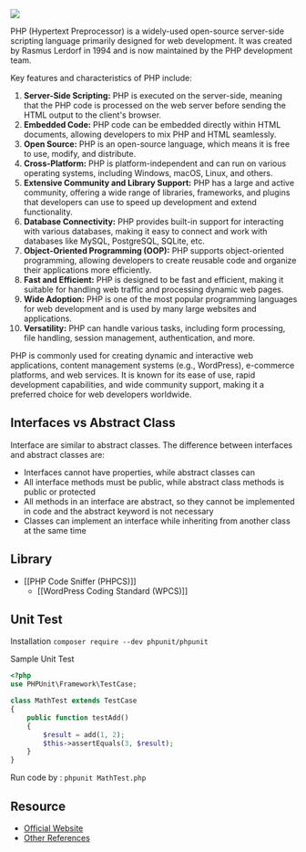 ![](https://photos.artistudio.xyz/uploads/original/c6/84/847e92fab3b9338fe56a34bb04ee.png)

PHP (Hypertext Preprocessor) is a widely-used open-source server-side scripting language primarily designed for web development. It was created by Rasmus Lerdorf in 1994 and is now maintained by the PHP development team.

Key features and characteristics of PHP include:
1. **Server-Side Scripting:** PHP is executed on the server-side, meaning that the PHP code is processed on the web server before sending the HTML output to the client's browser.
2. **Embedded Code:** PHP code can be embedded directly within HTML documents, allowing developers to mix PHP and HTML seamlessly.
3. **Open Source:** PHP is an open-source language, which means it is free to use, modify, and distribute.
4. **Cross-Platform:** PHP is platform-independent and can run on various operating systems, including Windows, macOS, Linux, and others.
5. **Extensive Community and Library Support:** PHP has a large and active community, offering a wide range of libraries, frameworks, and plugins that developers can use to speed up development and extend functionality.
6. **Database Connectivity:** PHP provides built-in support for interacting with various databases, making it easy to connect and work with databases like MySQL, PostgreSQL, SQLite, etc.
7. **Object-Oriented Programming (OOP):** PHP supports object-oriented programming, allowing developers to create reusable code and organize their applications more efficiently.
8. **Fast and Efficient:** PHP is designed to be fast and efficient, making it suitable for handling web traffic and processing dynamic web pages.
9. **Wide Adoption:** PHP is one of the most popular programming languages for web development and is used by many large websites and applications.
10. **Versatility:** PHP can handle various tasks, including form processing, file handling, session management, authentication, and more.

PHP is commonly used for creating dynamic and interactive web applications, content management systems (e.g., WordPress), e-commerce platforms, and web services. It is known for its ease of use, rapid development capabilities, and wide community support, making it a preferred choice for web developers worldwide.

## Interfaces vs Abstract Class
Interface are similar to abstract classes. The difference between interfaces and abstract classes are:

- Interfaces cannot have properties, while abstract classes can
- All interface methods must be public, while abstract class methods is public or protected
- All methods in an interface are abstract, so they cannot be implemented in code and the abstract keyword is not necessary
- Classes can implement an interface while inheriting from another class at the same time

## Library
- [[PHP Code Sniffer (PHPCS)]]
	- [[WordPress Coding Standard (WPCS)]]

## Unit Test
Installation `composer require --dev phpunit/phpunit`

Sample Unit Test
```php
<?php
use PHPUnit\Framework\TestCase;

class MathTest extends TestCase
{
    public function testAdd()
    {
        $result = add(1, 2);
        $this->assertEquals(3, $result);
    }
}
```

Run code by : `phpunit MathTest.php`

## Resource
-   [Official Website](https://www.php.net/)
-   [Other References](https://www.w3schools.com/php/)
